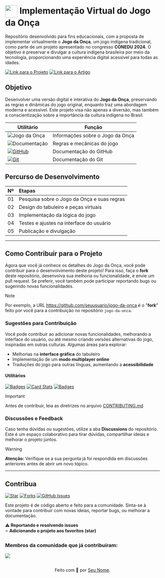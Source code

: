 <h1>
    <a href="https://www.conedu.com/">
     <img align="center" width="40px" src="https://yourlogo.com/logo.png"></a>
    <span>Implementação Virtual do Jogo da Onça</span>
</h1>

Repositório desenvolvido para fins educacionais, com a proposta de implementar virtualmente o **Jogo da Onça**, um jogo indígena tradicional, como parte de um projeto apresentado no congresso **CONEDU 2024**. O objetivo é preservar e divulgar a cultura indígena brasileira por meio da tecnologia, proporcionando uma experiência digital acessível para todas as idades.

[![Link para o Projeto](https://img.shields.io/badge/▶-000?style=for-the-badge&logo=game-controller&logoColor=E94D5F)](https://web.conedu.com/jogo-da-onca/) 
[![Link para o Artigo](https://img.shields.io/badge/Acesse%20o%20Artigo-E94D5F?style=for-the-badge)]([https://drive.google.com/file/d/1dgJYV9q79-fSup2nGgBPtICHgzlw4Yy3/view?usp=drive_link])

## Objetivo
Desenvolver uma versão digital e interativa do **Jogo da Onça**, preservando as regras e dinâmicas do jogo original, enquanto traz uma abordagem moderna e acessível. Este projeto visa não apenas a diversão, mas também a conscientização sobre a importância da cultura indígena no Brasil.

| Utilitário | Função |  
|------------|--------|  
| ![Jogo da Onça](https://img.shields.io/badge/Jogo%20da%20Onça-30A3DC?style=for-the-badge) | Informações sobre o Jogo da Onça |
| ![Documentação](https://img.shields.io/badge/Documentação-E94D5F?style=for-the-badge) | Regras e mecânicas do jogo |
| [![GitHub](https://img.shields.io/badge/GitHub-000?style=for-the-badge&logo=github&logoColor=30A3DC)](https://docs.github.com/) | Documentação do GitHub |
| [![Git](https://img.shields.io/badge/Git-000?style=for-the-badge&logo=git&logoColor=E94D5F)](https://git-scm.com/doc)  | Documentação do Git |

## Percurso de Desenvolvimento
<table>
  <thead>
    <tr align="left">
      <th>Nº</th>
      <th>Etapas</th>
    </tr>
  </thead>
  <tbody align="left">
    <tr>
      <td>01</td>
      <td>Pesquisa sobre o Jogo da Onça e suas regras</td>
    </tr>
    <tr>
      <td>02</td>
      <td>Design do tabuleiro e peças virtuais</td>
    </tr>
    <tr>
      <td>03</td>
      <td>Implementação da lógica do jogo</td>  
    </tr>
    <tr>
      <td>04</td>
      <td>Testes e ajustes na interface do usuário</td>    
    </tr>
    <tr>
      <td>05</td>
      <td>Publicação e divulgação</td>    
    </tr>
  </tbody>
</table>

---
## Como Contribuir para o Projeto
Agora que você já conhece os detalhes do Jogo da Onça, você pode contribuir para o desenvolvimento deste projeto! Para isso, faça o **fork** deste repositório, desenvolva sua melhoria ou funcionalidade, e envie um pull request. Se preferir, você também pode participar reportando bugs ou sugerindo novas funcionalidades.

> [!NOTE]   
> Por exemplo, a URL https://github.com/seuusuario/jogo-da-onca é o "**fork**" feito por você para a contribuição no repositório `jogo-da-onca`.

### Sugestões para Contribuição
Você pode contribuir ao adicionar novas funcionalidades, melhorando a interface do usuário, ou até mesmo criando versões alternativas do jogo, inspiradas em outras culturas. Algumas áreas para explorar:

- Melhorias na **interface gráfica** do tabuleiro
- Implementação de um **modo multiplayer online**
- Traduções do jogo para outras línguas, aumentando a **acessibilidade**

#### Utilitários

[![Badges](https://img.shields.io/badge/Badges-30A3DC?style=for-the-badge)](https://github.com/seurepositorio/utils/badges)
[![Card Stats](https://img.shields.io/badge/Card%20Stats-E94D5F?style=for-the-badge)](https://github.com/seurepositorio/utils/cards/github-stats)
[![Badges](https://img.shields.io/badge/Card%20Streak%20States-30A3DC?style=for-the-badge)](https://github.com/seurepositorio/utils/cards/github-streak-stats)

> [!IMPORTANT]   
> Antes de contribuir, leia as diretrizes no arquivo [CONTRIBUTING.md](https://github.com/seurepositorio/jogo-da-onca/blob/main/CONTRIBUTING.md)

### Discussões e Feedback
Caso tenha dúvidas ou sugestões, utilize a aba **Discussions** do repositório. Este é um espaço colaborativo para tirar dúvidas, compartilhar ideias e melhorar o projeto juntos.

> [!WARNING]  
> **Atenção:** Verifique se a sua pergunta já foi respondida em discussões anteriores antes de abrir um novo tópico.

---

## Contribua
[![Star](https://img.shields.io/github/stars/seurepositorio/jogo-da-onca?style=social)](https://github.com/seurepositorio/jogo-da-onca/stargazers)
[![Forks](https://img.shields.io/github/forks/seurepositorio/jogo-da-onca?style=social)](https://github.com/seurepositorio/jogo-da-onca/forks)
[![GitHub Issues](https://img.shields.io/github/issues/seurepositorio/jogo-da-onca?style=social)](https://github.com/seurepositorio/jogo-da-onca/issues)

Este projeto é de código aberto e feito para a comunidade. Sinta-se à vontade para contribuir com novas ideias, reportar bugs, ou melhorar a documentação.

⚠️ **Reportando e resolvendo issues**  
⭐ **Adicionando o projeto aos favoritos (star)**  

### Membros da comunidade que já contribuíram:
<a href="https://github.com/seurepositorio/jogo-da-onca/graphs/contributors">
  <img src="https://contrib.rocks/image?repo=seurepositorio/jogo-da-onca"/>
</a>

##
<div align="center">Feito com 💙 por <a href="https://github.com/seuusuario">Seu Nome</a>.</div>
